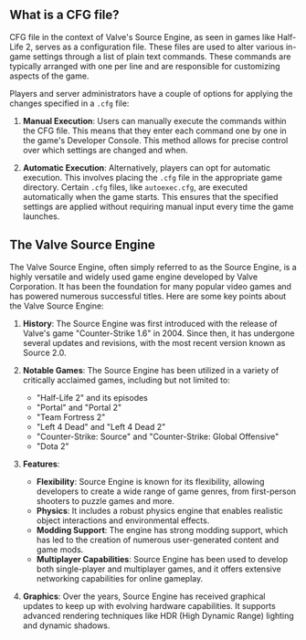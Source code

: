 ## What is a CFG file?

CFG file in the context of Valve's Source Engine, as seen in games like Half-Life 2, serves as a configuration file. These files are used to alter various in-game settings through a list of plain text commands. These commands are typically arranged with one per line and are responsible for customizing aspects of the game.

Players and server administrators have a couple of options for applying the changes specified in a `.cfg` file:

1.  **Manual Execution**: Users can manually execute the commands within the CFG file. This means that they enter each command one by one in the game's Developer Console. This method allows for precise control over which settings are changed and when.
    
2.  **Automatic Execution**: Alternatively, players can opt for automatic execution. This involves placing the `.cfg` file in the appropriate game directory. Certain `.cfg` files, like `autoexec.cfg`, are executed automatically when the game starts. This ensures that the specified settings are applied without requiring manual input every time the game launches.

## The Valve Source Engine

The Valve Source Engine, often simply referred to as the Source Engine, is a highly versatile and widely used game engine developed by Valve Corporation. It has been the foundation for many popular video games and has powered numerous successful titles. Here are some key points about the Valve Source Engine:

1.  **History**: The Source Engine was first introduced with the release of Valve's game "Counter-Strike 1.6" in 2004. Since then, it has undergone several updates and revisions, with the most recent version known as Source 2.0.
    
2.  **Notable Games**: The Source Engine has been utilized in a variety of critically acclaimed games, including but not limited to:
    
    -   "Half-Life 2" and its episodes
    -   "Portal" and "Portal 2"
    -   "Team Fortress 2"
    -   "Left 4 Dead" and "Left 4 Dead 2"
    -   "Counter-Strike: Source" and "Counter-Strike: Global Offensive"
    -   "Dota 2"
3.  **Features**:
    
    -   **Flexibility**: Source Engine is known for its flexibility, allowing developers to create a wide range of game genres, from first-person shooters to puzzle games and more.
    -   **Physics**: It includes a robust physics engine that enables realistic object interactions and environmental effects.
    -   **Modding Support**: The engine has strong modding support, which has led to the creation of numerous user-generated content and game mods.
    -   **Multiplayer Capabilities**: Source Engine has been used to develop both single-player and multiplayer games, and it offers extensive networking capabilities for online gameplay.
    
4.  **Graphics**: Over the years, Source Engine has received graphical updates to keep up with evolving hardware capabilities. It supports advanced rendering techniques like HDR (High Dynamic Range) lighting and dynamic shadows.
